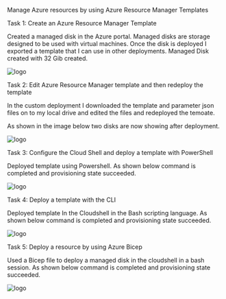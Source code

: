 Manage Azure resources by using Azure Resource Manager Templates


Task 1: Create an Azure Resource Manager Template

Created a managed disk in the Azure portal. Managed disks are storage designed to be used with virtual machines. Once the disk is deployed I exported a template that I can use in other deployments.
Managed Disk created with 32 Gib created.

![logo](https://github.com/dy1000/Azure-Administrator-AZ-104-Labs/blob/main/Labs/All-Files/Lab3-pic1.png?raw=true)

Task 2: Edit Azure Resource Manager template and then redeploy the template

In the custom deployment I downloaded the template and parameter json files on to my local drive and edited the files and redeployed the temoate.

As shown in the image below two disks are now showing after deployment.

![logo](https://github.com/dy1000/Azure-Administrator-AZ-104-Labs/blob/main/Labs/All-Files/Lab3-pic2.png?raw=true)

Task 3: Configure the Cloud Shell and deploy a template with PowerShell

Deployed template using Powershell. As shown below command is completed and provisioning state succeeded.

![logo](https://github.com/dy1000/Azure-Administrator-AZ-104-Labs/blob/main/Labs/All-Files/Lab3-pic3.png?raw=true)

Task 4: Deploy a template with the CLI 

Deployed template In the Cloudshell in the Bash scripting language. As shown below command is completed and provisioning state succeeded.

![logo](https://github.com/dy1000/Azure-Administrator-AZ-104-Labs/blob/main/Labs/All-Files/Lab3-pic4.png?raw=true)

Task 5: Deploy a resource by using Azure Bicep

Used a Bicep file to deploy a managed disk in the cloudshell in a bash session. As shown below command is completed and provisioning state succeeded.

![logo](https://github.com/dy1000/Azure-Administrator-AZ-104-Labs/blob/main/Labs/All-Files/Lab3-pic5.png?raw=true)



